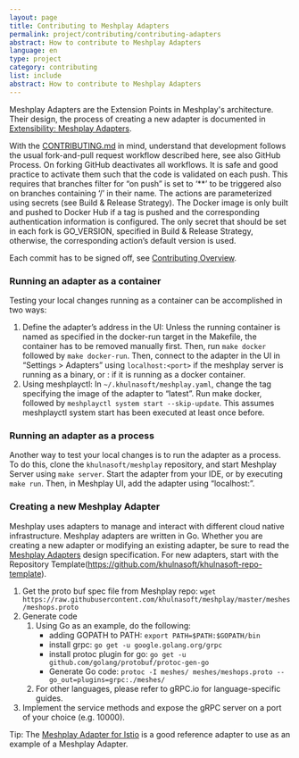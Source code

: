 ```yaml
---
layout: page
title: Contributing to Meshplay Adapters
permalink: project/contributing/contributing-adapters
abstract: How to contribute to Meshplay Adapters
language: en
type: project
category: contributing
list: include
abstract: How to contribute to Meshplay Adapters
---
```



Meshplay Adapters are the Extension Points in Meshplay's architecture. Their design, the process of creating a new adapter is documented in [Extensibility: Meshplay Adapters]({{site.baseurl}}/extensibility/adapters).

With the [CONTRIBUTING.md](https://github.com/khulnasoft/meshplay/blob/master/CONTRIBUTING.md#adapter) in mind, understand that development follows the usual fork-and-pull request workflow described here, see also GitHub Process. On forking GitHub deactivates all workflows. It is safe and good practice to activate them such that the code is validated on each push. This requires that branches filter for “on push” is set to ‘**’ to be triggered also on branches containing ‘/’  in their name.  The actions are parameterized using secrets (see Build & Release Strategy). The Docker image is only built and pushed to Docker Hub if a tag is pushed and the corresponding authentication information is configured. The only secret that should be set in each fork is GO_VERSION, specified in Build & Release Strategy, otherwise, the corresponding action’s default version is used.

Each commit has to be signed off, see [Contributing Overview]({{site.baseurl}}/project/contributing).

### Running an adapter as a container

Testing your local changes running as a container can be accomplished in two ways:

1. Define the adapter’s address in the UI: Unless the running container is named as specified in the docker-run target in the Makefile, the container has to be removed manually first. Then, run `make docker` followed by `make docker-run`. Then, connect to the adapter in the UI in “Settings > Adapters” using `localhost:<port>` if the meshplay server is running as a binary, or <docker IP address>:<port> if it is running as a docker container.
1. Using meshplayctl: In `~/.khulnasoft/meshplay.yaml`, change the tag specifying the image of the adapter to “latest”. Run make docker, followed by `meshplayctl system start --skip-update`. This assumes meshplayctl system start has been executed at least once before.

### Running an adapter as a process

Another way to test your local changes is to run the adapter as a process. To do this, clone the `khulnasoft/meshplay` repository, and start Meshplay Server using `make server`. Start the adapter from your IDE, or by executing `make run`. Then, in Meshplay UI, add the adapter using “localhost:<PORT>”.

### Creating a new Meshplay Adapter

Meshplay uses adapters to manage and interact with different cloud native infrastructure. Meshplay adapters are written in Go. Whether you are creating a new adapter or modifying an existing adapter, be sure to read the [Meshplay Adapters](https://docs.google.com/document/d/1b8JAMzr3Rntu7CudRaYv6r6ccACJONAB5t7ISCaPNuA/edit#) design specification. For new adapters, start with the Repository Template(https://github.com/khulnasoft/khulnasoft-repo-template). 

1. Get the proto buf spec file from Meshplay repo:
   `wget https://raw.githubusercontent.com/khulnasoft/meshplay/master/meshes/meshops.proto`
1. Generate code
   1. Using Go as an example, do the following:
      - adding GOPATH to PATH: `export PATH=$PATH:$GOPATH/bin`
      - install grpc: `go get -u google.golang.org/grpc`
      - install protoc plugin for go: `go get -u github.com/golang/protobuf/protoc-gen-go`
      - Generate Go code: `protoc -I meshes/ meshes/meshops.proto --go_out=plugins=grpc:./meshes/`
   1. For other languages, please refer to gRPC.io for language-specific guides.
1. Implement the service methods and expose the gRPC server on a port of your choice (e.g. 10000).

Tip: The [Meshplay Adapter for Istio](https://github.com/khulnasoft/meshplay-istio) is a good reference adapter to use as an example of a Meshplay Adapter.
